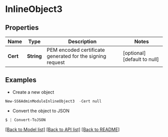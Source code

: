 # InlineObject3
## Properties

Name | Type | Description | Notes
------------ | ------------- | ------------- | -------------
**Cert** | **String** | PEM encoded certificate generated for the signing request | [optional] [default to null]

## Examples

- Create a new object
```powershell
New-SS6AdminModuleInlineObject3  -Cert null
```

- Convert the object to JSON
```powershell
$ | Convert-ToJSON
```


[[Back to Model list]](../README.md#documentation-for-models) [[Back to API list]](../README.md#documentation-for-api-endpoints) [[Back to README]](../README.md)

